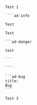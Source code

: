 `````ad-note

Test 1

````ad-info

Test

Test

```ad-danger

test

```

````

```ad-bug
title:
Bug
```

Test 3

`````
